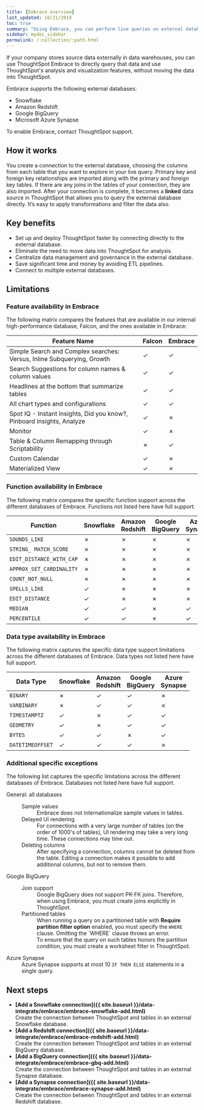 ```yaml
---
title: [Embrace overview]
last_updated: 10/21/2019
toc: true
summary: "Using Embrace, you can perform live queries on external databases."
sidebar: mydoc_sidebar
permalink: /:collection/:path.html
---
```

If your company stores source data externally in data warehouses, you can use ThoughtSpot Embrace to directly query that data and use ThoughtSpot's analysis and visualization features, without moving the data into ThoughtSpot.

Embrace supports the following external databases:
- Snowflake
- Amazon Redshift
- Google BigQuery
- Microsoft Azure Synapse

To enable Embrace, contact ThoughtSpot support.

## How it works
You create a connection to the external database, choosing the columns from each table that you want to explore in your live query. Primary key and foreign key relationships are imported along with the primary and foreign key tables. If there are any joins in the tables of your connection, they are also imported. After your connection is complete, it becomes a **linked** data source in ThoughtSpot that allows you to query the external database directly. It’s easy to apply transformations and filter the data also.

## Key benefits
- Set up and deploy ThoughtSpot faster by connecting directly to the external database.
- Eliminate the need to move data into ThoughtSpot for analysis.
- Centralize data management and governance in the external database.
- Save significant time and money by avoiding ETL pipelines.
- Connect to multiple external databases.

## Limitations

### Feature availability in Embrace

The following matrix compares the features that are available in our internal high-performance database, Falcon, and the ones available in Embrace:

| Feature Name | Falcon | Embrace |
| --- | --- | --- |
| Simple Search and Complex searches:<br>Versus, Inline Subquerying, Growth | &check; | &check;  |
| Search Suggestions for column names & column values | &check;  | &check;  |
| Headlines at the bottom that summarize tables | &check;  | &check;  |
| All chart types and configurations | &check;  | &check;  |
| Spot IQ - Instant insights, Did you know?, Pinboard insights, Analyze | &check;  | &cross; |
| Monitor | &check;  | &cross;  |
| Table & Column Remapping through Scriptability | &cross; | &check; |
| Custom Calendar | &check; | &cross; |
| Materialized View | &check;  |  &cross; |

### Function availability in Embrace

The following matrix compares the specific function support across the different databases of Embrace. Functions not listed here have full support.

| Function<br> | Snowflake<br> | Amazon<br>Redshift | Google<br>BigQuery | Azure<br>Synapse |
| --- | --- | --- | --- | --- |
| `SOUNDS_LIKE`| &cross; | &cross; | &cross; | &cross; |
| `STRING_ MATCH_SCORE`| &cross; | &cross; | &cross; | &cross; |
| `EDIT_DISTANCE_WITH_CAP`| &cross; | &cross; | &cross; | &cross; |
| `APPROX_SET_CARDINALITY`| &cross; | &cross; | &cross; | &cross; |
| `COUNT_NOT_NULL`| &cross; | &cross; | &cross; | &cross; |
| `SPELLS_LIKE` | &check; | &cross; | &cross; | &cross; |
| `EDIT_DISTANCE` | &check; | &cross; | &cross; | &cross; |
| `MEDIAN` | &check; | &check; | &cross; | &check; |
| `PERCENTILE` | &check; | &check; | &cross; | &check; |  

### Data type availability in Embrace

The following matrix captures the specific data type support limitations across the different databases of Embrace. Data types not listed here have full support.

| Data Type<br> | Snowflake<br> | Amazon<br>Redshift | Google<br>BigQuery | Azure<br>Synapse |
| --- | --- | --- | --- | --- |
| `BINARY`| &cross; | &check; | &check; | &cross; |
| `VARBINARY` | &cross; | &check; | &check; | &cross; |
| `TIMESTAMPTZ`| &check; | &cross; | &check; | &check; |
| `GEOMETRY`| &check; | &cross; | &check; | &check; |
| `BYTES` | &check; | &check; | &cross; | &check; |
| `DATETIMEOFFSET`| &check; | &check; | &check; | &cross; |

### Additional specific exceptions

The following list captures the specific limitations across the different databases of Embrace. Databases not listed here have full support.

<dl>
  <dlentry>
    <dt>General: all databases</dt>
    <dd>
      <dl>
        <dlentry>
          <dt>Sample values</dt>
          <dd>Embrace does not internationalize sample values in tables.</dd></dlentry>
        <dlentry>
           <dt>Delayed UI rendering</dt>
           <dd>For connections with a very large number of tables (on the order of 1000's of tables), UI rendering may take a very long time. These connections may time out.</dd></dlentry>
        <dlentry>
          <dt>Deleting columns</dt>
          <dd>After specifying a connection, columns cannot be deleted from the table. Editing a connection makes it possible to add additional columns, but not to remove them.</dd></dlentry>
      </dl>
    </dd>
  </dlentry>
  <dlentry>
    <dt>Google BigQuery</dt>
    <dd>
      <dl>
        <dlentry>
          <dt>Join support</dt>
          <dd>Google BigQuery does not support PK-FK joins. Therefore, when using Embrace, you must create joins explicitly in ThoughtSpot.</dd></dlentry>
        <dlentry>
          <dt>Partitioned tables</dt>
          <dd>When running a query on a partitioned table with <strong>Require partition filter option</strong> enabled, you must specify the <code>WHERE</code> clause. Omitting the `WHERE` clause throws an error.<br>
          To ensure that the query on such tables honors the partition condition, you must create a worksheet filter in ThoughtSpot.</dd></dlentry></dl>
      </dd>    
   </dlentry>
   <dlentry>
     <dt>Azure Synapse</dt>
     <dd>Azure Synapse supports at most 10 <code>IF THEN ELSE</code> statements in a single query.</dd></dlentry>
</dl>     


## Next steps

-   **[Add a Snowflake connection]({{ site.baseurl }}/data-integrate/embrace/embrace-snowflake-add.html)**  
Create the connection between ThoughtSpot and tables in an external Snowflake database.
-   **[Add a Redshift connection]({{ site.baseurl }}/data-integrate/embrace/embrace-redshift-add.html)**  
Create the connection between ThoughtSpot and tables in an external BigQuery database.
-   **[Add a BigQuery connection]({{ site.baseurl }}/data-integrate/embrace/embrace-gbq-add.html)**  
Create the connection between ThoughtSpot and tables in an external Synapse database.
-   **[Add a Synapse connection]({{ site.baseurl }}/data-integrate/embrace/embrace-synapse-add.html)**  
Create the connection between ThoughtSpot and tables in an external Redshift database.
